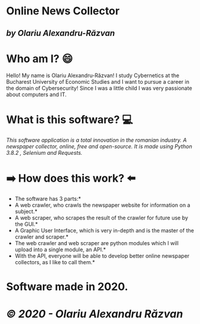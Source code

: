 # Online News Collector
## *by Olariu Alexandru-Răzvan*

# Who am I? :smile:
Hello! My name is Olariu Alexandru-Răzvan! I study Cybernetics at the Bucharest University of Economic Studies and I want to pursue a career in the domain of Cybersecurity! Since I was a little child I was very passionate about computers and IT. 

# What is this software? :computer:
*This software application is a total innovation in the romanian industry.*
*A newspaper collector, online, free and open-source.*
*It is made using Python 3.8.2 , Selenium and Requests.*

# :arrow_right: How does this work? :arrow_left:
* The software has 3 parts:*
* A web crawler, who crawls the newspaper website for information on a subject.*
* A web scraper, who scrapes the result of the crawler for future use by the GUI.*
* A Graphic User Interface, which is very in-depth and is the master of the crawler and scraper.*
* The web crawler and web scraper are python modules which I will upload into a single module, an API.*
* With the API, everyone will be able to develop better online newspaper collectors, as I like to call them.*


# Software made in 2020.
# *© 2020 - Olariu Alexandru Răzvan*
